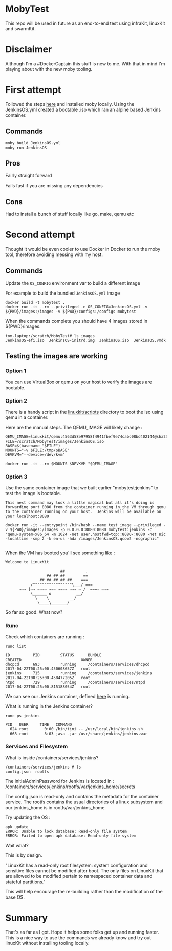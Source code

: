 # MobyTest

This repo will be used in future as an end-to-end test using infraKit, linuxKit and swarmKit.

# Disclaimer

Although I'm a #DockerCaptain this stuff is new to me. With that in mind I'm playing about with the new moby tooling.

# First attempt

Followed the steps [here](https://github.com/linuxkit/linuxkit) and installed moby locally.  Using the JenkinsOS.yml created a bootable .iso which ran an alpine based Jenkins container.

## Commands
```
moby build JenkinsOS.yml
moby run JenkinsOS

```

## Pros

Fairly straight forward

Fails fast if you are missing any dependencies

## Cons

Had to install a bunch of stuff locally like go, make, qemu etc

# Second attempt

Thought it would be even cooler to use Docker in Docker to run the moby tool, therefore avoiding messing with my host.

## Commands

Update the `OS_CONFIG` environment var to build a different image

For example to build the bundled `JenkinsOS.yml` image

```
docker build -t mobytest .
docker run -it --rm --privileged -e OS_CONFIG=JenkinsOS.yml -v ${PWD}/images:/images -v ${PWD}/configs:/configs mobytest
```

When the commands complete you should have 4 images stored in ${PWD}/images.
```
tom-laptop:/scratch/MobyTest# ls images
JenkinsOS-efi.iso  JenkinsOS-initrd.img  JenkinsOS.iso  JenkinsOS.vmdk
```

## Testing the images are working

### Option 1

You can use VirtualBox or qemu on your host to verify the images are bootable.

### Option 2

There is a handy script in the [linuxkit/scripts](https://github.com/linuxkit/linuxkit/tree/master/scripts) directory to boot the iso using qemu in a container.

Here are the manual steps. The QEMU_IMAGE will likely change :
```
QEMU_IMAGE=linuxkit/qemu:4563d58e97958f4941fbef9e74cabc08bd402144@sha256:b2db0b13ba1cbb6b48218f088fe0a4d860e1db2c4c6381b5416536f48a612230
FILE=/scratch/MobyTest/images/JenkinsOS.iso
BASE=$(basename "$FILE")
MOUNTS="-v $FILE:/tmp/$BASE"
DEVKVM="--device=/dev/kvm"

docker run -it --rm $MOUNTS $DEVKVM "$QEMU_IMAGE"

```

### Option 3

Use the same container image that we built earlier "mobytest:jenkins" to test the image is bootable.

```
This next command may look a little magical but all it's doing is forwarding port 8080 from the container running in the VM through qemu to the container running on your host.  Jenkins will be available on your localhost:8080

docker run -it --entrypoint /bin/bash --name test_image --privileged -v ${PWD}/images:/images -p 0.0.0.0:8080:8080 mobytest:jenkins -c "qemu-system-x86_64 -m 1024 -net user,hostfwd=tcp::8080-:8080 -net nic -localtime -smp 2 -k en-us -hda /images/JenkinsOS.qcow2 -nographic"


```

When the VM has booted you'll see something like : 
```
Welcome to LinuxKit

                        ##         .
                  ## ## ##        ==
               ## ## ## ## ##    ===
           /"""""""""""""""""\___/ ===
      ~~~ {~~ ~~~~ ~~~ ~~~~ ~~~ ~ /  ===- ~~~
           \______ o           __/
             \    \         __/
              \____\_______/

```

So far so good. What now?

### Runc

Check which containers are running :
```
runc list

ID          PID         STATUS      BUNDLE                         CREATED                          OWNER
dhcpcd      693         running     /containers/services/dhcpcd    2017-04-22T00:25:00.450608657Z   root
jenkins     715         running     /containers/services/jenkins   2017-04-22T00:25:00.458477205Z   root
ntpd        729         running     /containers/services/ntpd      2017-04-22T00:25:00.815188054Z   root
```

We can see our Jenkins container, defined [here](JenkinsOS.yml) is running.

What is running in the Jenkins container?
```
runc ps jenkins

PID   USER     TIME   COMMAND
  624 root       0:00 /bin/tini -- /usr/local/bin/jenkins.sh
  668 root       3:03 java -jar /usr/share/jenkins/jenkins.war
```

### Services and Filesystem

What is inside /containers/services/jenkins?
```
/containers/services/jenkins # ls
config.json  rootfs

```

The initialAdminPassword for Jenkins is located in : /containers/services/jenkins/rootfs/var/jenkins_home/secrets

The config.json is read-only and contains the metadata for the container service.
The rootfs contains the usual directories of a linux subsystem and our jenkins_home is in rootfs/var/jenkins_home.

Try updating the OS :

```
apk update
ERROR: Unable to lock database: Read-only file system
ERROR: Failed to open apk database: Read-only file system
```

Wait what?

This is by design.  

"LinuxKit has a read-only root filesystem: system configuration and sensitive files cannot be modified after boot. The only files on LinuxKit that are allowed to be modified pertain to namespaced container data and stateful partitions."

This will help encourage the re-building rather than the modification of the base OS. 
 
# Summary

That's as far as I got. Hope it helps some folks get up and running faster. This is a nice way to use the commands we already know and try out linuxKit without installing tooling locally.

